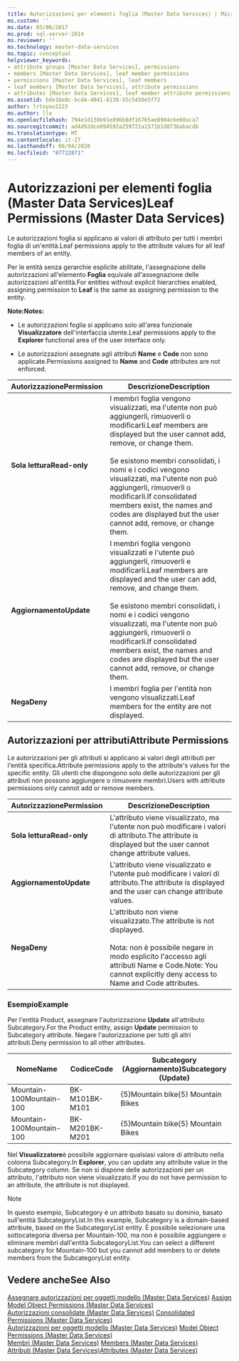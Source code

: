 ```yaml
---
title: Autorizzazioni per elementi foglia (Master Data Services) | Microsoft Docs
ms.custom: ''
ms.date: 03/06/2017
ms.prod: sql-server-2014
ms.reviewer: ''
ms.technology: master-data-services
ms.topic: conceptual
helpviewer_keywords:
- attribute groups [Master Data Services], permissions
- members [Master Data Services], leaf member permissions
- permissions [Master Data Services], leaf members
- leaf members [Master Data Services], attribute permissions
- attributes [Master Data Services], leaf member attribute permissions
ms.assetid: bde16e8c-bcd4-4041-8130-55c5450e5f72
author: lrtoyou1223
ms.author: lle
ms.openlocfilehash: 794e1d138b91e896b8df16765ae8984c6e60aca7
ms.sourcegitcommit: ad4d92dce894592a259721a1571b1d8736abacdb
ms.translationtype: MT
ms.contentlocale: it-IT
ms.lasthandoff: 08/04/2020
ms.locfileid: "87722871"
---
```

# <a name="leaf-permissions-master-data-services"></a><span data-ttu-id="280b8-102">Autorizzazioni per elementi foglia (Master Data Services)</span><span class="sxs-lookup"><span data-stu-id="280b8-102">Leaf Permissions (Master Data Services)</span></span>
  <span data-ttu-id="280b8-103">Le autorizzazioni foglia si applicano ai valori di attributo per tutti i membri foglia di un'entità.</span><span class="sxs-lookup"><span data-stu-id="280b8-103">Leaf permissions apply to the attribute values for all leaf members of an entity.</span></span>  
  
 <span data-ttu-id="280b8-104">Per le entità senza gerarchie esplicite abilitate, l'assegnazione delle autorizzazioni all'elemento **Foglia** equivale all'assegnazione delle autorizzazioni all'entità.</span><span class="sxs-lookup"><span data-stu-id="280b8-104">For entities without explicit hierarchies enabled, assigning permission to **Leaf** is the same as assigning permission to the entity.</span></span>  
  
 <span data-ttu-id="280b8-105">**Note:**</span><span class="sxs-lookup"><span data-stu-id="280b8-105">**Notes:**</span></span>  
  
-   <span data-ttu-id="280b8-106">Le autorizzazioni foglia si applicano solo all'area funzionale **Visualizzatore** dell'interfaccia utente.</span><span class="sxs-lookup"><span data-stu-id="280b8-106">Leaf permissions apply to the **Explorer** functional area of the user interface only.</span></span>  
  
-   <span data-ttu-id="280b8-107">Le autorizzazioni assegnate agli attributi **Name** e **Code** non sono applicate.</span><span class="sxs-lookup"><span data-stu-id="280b8-107">Permissions assigned to **Name** and **Code** attributes are not enforced.</span></span>  
  
|<span data-ttu-id="280b8-108">Autorizzazione</span><span class="sxs-lookup"><span data-stu-id="280b8-108">Permission</span></span>|<span data-ttu-id="280b8-109">Descrizione</span><span class="sxs-lookup"><span data-stu-id="280b8-109">Description</span></span>|  
|----------------|-----------------|  
|<span data-ttu-id="280b8-110">**Sola lettura**</span><span class="sxs-lookup"><span data-stu-id="280b8-110">**Read-only**</span></span>|<span data-ttu-id="280b8-111">I membri foglia vengono visualizzati, ma l'utente non può aggiungerli, rimuoverli o modificarli.</span><span class="sxs-lookup"><span data-stu-id="280b8-111">Leaf members are displayed but the user cannot add, remove, or change them.</span></span><br /><br /> <span data-ttu-id="280b8-112">Se esistono membri consolidati, i nomi e i codici vengono visualizzati, ma l'utente non può aggiungerli, rimuoverli o modificarli.</span><span class="sxs-lookup"><span data-stu-id="280b8-112">If consolidated members exist, the names and codes are displayed but the user cannot add, remove, or change them.</span></span>|  
|<span data-ttu-id="280b8-113">**Aggiornamento**</span><span class="sxs-lookup"><span data-stu-id="280b8-113">**Update**</span></span>|<span data-ttu-id="280b8-114">I membri foglia vengono visualizzati e l'utente può aggiungerli, rimuoverli e modificarli.</span><span class="sxs-lookup"><span data-stu-id="280b8-114">Leaf members are displayed and the user can add, remove, and change them.</span></span><br /><br /> <span data-ttu-id="280b8-115">Se esistono membri consolidati, i nomi e i codici vengono visualizzati, ma l'utente non può aggiungerli, rimuoverli o modificarli.</span><span class="sxs-lookup"><span data-stu-id="280b8-115">If consolidated members exist, the names and codes are displayed but the user cannot add, remove, or change them.</span></span>|  
|<span data-ttu-id="280b8-116">**Nega**</span><span class="sxs-lookup"><span data-stu-id="280b8-116">**Deny**</span></span>|<span data-ttu-id="280b8-117">I membri foglia per l'entità non vengono visualizzati.</span><span class="sxs-lookup"><span data-stu-id="280b8-117">Leaf members for the entity are not displayed.</span></span>|  
  
## <a name="attribute-permissions"></a><span data-ttu-id="280b8-118">Autorizzazioni per attributi</span><span class="sxs-lookup"><span data-stu-id="280b8-118">Attribute Permissions</span></span>  
 <span data-ttu-id="280b8-119">Le autorizzazioni per gli attributi si applicano ai valori degli attributi per l'entità specifica.</span><span class="sxs-lookup"><span data-stu-id="280b8-119">Attribute permissions apply to the attribute's values for the specific entity.</span></span> <span data-ttu-id="280b8-120">Gli utenti che dispongono solo delle autorizzazioni per gli attributi non possono aggiungere o rimuovere membri.</span><span class="sxs-lookup"><span data-stu-id="280b8-120">Users with attribute permissions only cannot add or remove members.</span></span>  
  
|<span data-ttu-id="280b8-121">Autorizzazione</span><span class="sxs-lookup"><span data-stu-id="280b8-121">Permission</span></span>|<span data-ttu-id="280b8-122">Descrizione</span><span class="sxs-lookup"><span data-stu-id="280b8-122">Description</span></span>|  
|----------------|-----------------|  
|<span data-ttu-id="280b8-123">**Sola lettura**</span><span class="sxs-lookup"><span data-stu-id="280b8-123">**Read-only**</span></span>|<span data-ttu-id="280b8-124">L'attributo viene visualizzato, ma l'utente non può modificare i valori di attributo.</span><span class="sxs-lookup"><span data-stu-id="280b8-124">The attribute is displayed but the user cannot change attribute values.</span></span>|  
|<span data-ttu-id="280b8-125">**Aggiornamento**</span><span class="sxs-lookup"><span data-stu-id="280b8-125">**Update**</span></span>|<span data-ttu-id="280b8-126">L'attributo viene visualizzato e l'utente può modificare i valori di attributo.</span><span class="sxs-lookup"><span data-stu-id="280b8-126">The attribute is displayed and the user can change attribute values.</span></span>|  
|<span data-ttu-id="280b8-127">**Nega**</span><span class="sxs-lookup"><span data-stu-id="280b8-127">**Deny**</span></span>|<span data-ttu-id="280b8-128">L'attributo non viene visualizzato.</span><span class="sxs-lookup"><span data-stu-id="280b8-128">The attribute is not displayed.</span></span><br /><br /> <span data-ttu-id="280b8-129">Nota: non è possibile negare in modo esplicito l'accesso agli attributi Name e Code.</span><span class="sxs-lookup"><span data-stu-id="280b8-129">Note: You cannot explicitly deny access to Name and Code attributes.</span></span>|  
  
### <a name="example"></a><span data-ttu-id="280b8-130">Esempio</span><span class="sxs-lookup"><span data-stu-id="280b8-130">Example</span></span>  
 <span data-ttu-id="280b8-131">Per l'entità Product, assegnare l'autorizzazione **Update** all'attributo Subcategory.</span><span class="sxs-lookup"><span data-stu-id="280b8-131">For the Product entity, assign **Update** permission to Subcategory attribute.</span></span> <span data-ttu-id="280b8-132">Negare l'autorizzazione per tutti gli altri attributi.</span><span class="sxs-lookup"><span data-stu-id="280b8-132">Deny permission to all other attributes.</span></span>  
  
|<span data-ttu-id="280b8-133">Nome</span><span class="sxs-lookup"><span data-stu-id="280b8-133">Name</span></span>|<span data-ttu-id="280b8-134">Codice</span><span class="sxs-lookup"><span data-stu-id="280b8-134">Code</span></span>|<span data-ttu-id="280b8-135">Subcategory (Aggiornamento)</span><span class="sxs-lookup"><span data-stu-id="280b8-135">Subcategory (Update)</span></span>|  
|----------|----------|----------------------------|  
|<span data-ttu-id="280b8-136">Mountain-100</span><span class="sxs-lookup"><span data-stu-id="280b8-136">Mountain-100</span></span>|<span data-ttu-id="280b8-137">BK-M101</span><span class="sxs-lookup"><span data-stu-id="280b8-137">BK-M101</span></span>|<span data-ttu-id="280b8-138">{5}Mountain bike</span><span class="sxs-lookup"><span data-stu-id="280b8-138">{5} Mountain Bikes</span></span>|  
|<span data-ttu-id="280b8-139">Mountain-100</span><span class="sxs-lookup"><span data-stu-id="280b8-139">Mountain-100</span></span>|<span data-ttu-id="280b8-140">BK-M201</span><span class="sxs-lookup"><span data-stu-id="280b8-140">BK-M201</span></span>|<span data-ttu-id="280b8-141">{5}Mountain bike</span><span class="sxs-lookup"><span data-stu-id="280b8-141">{5} Mountain Bikes</span></span>|  
  
 <span data-ttu-id="280b8-142">Nel **Visualizzatore**è possibile aggiornare qualsiasi valore di attributo nella colonna Subcategory.</span><span class="sxs-lookup"><span data-stu-id="280b8-142">In **Explorer**, you can update any attribute value in the Subcategory column.</span></span> <span data-ttu-id="280b8-143">Se non si dispone delle autorizzazioni per un attributo, l'attributo non viene visualizzato.</span><span class="sxs-lookup"><span data-stu-id="280b8-143">If you do not have permission to an attribute, the attribute is not displayed.</span></span>  
  
> [!NOTE]  
>  <span data-ttu-id="280b8-144">In questo esempio, Subcategory è un attributo basato su dominio, basato sull'entità SubcategoryList.</span><span class="sxs-lookup"><span data-stu-id="280b8-144">In this example, Subcategory is a domain-based attribute, based on the SubcategoryList entity.</span></span> <span data-ttu-id="280b8-145">È possibile selezionare una sottocategoria diversa per Mountain-100, ma non è possibile aggiungere o eliminare membri dall'entità SubcategoryList.</span><span class="sxs-lookup"><span data-stu-id="280b8-145">You can select a different subcategory for Mountain-100 but you cannot add members to or delete members from the SubcategoryList entity.</span></span>  
  
## <a name="see-also"></a><span data-ttu-id="280b8-146">Vedere anche</span><span class="sxs-lookup"><span data-stu-id="280b8-146">See Also</span></span>  
 <span data-ttu-id="280b8-147">[Assegnare autorizzazioni per oggetti modello &#40;Master Data Services&#41;](assign-model-object-permissions-master-data-services.md) </span><span class="sxs-lookup"><span data-stu-id="280b8-147">[Assign Model Object Permissions &#40;Master Data Services&#41;](assign-model-object-permissions-master-data-services.md) </span></span>  
 <span data-ttu-id="280b8-148">[Autorizzazioni consolidate &#40;Master Data Services&#41;](../../2014/master-data-services/consolidated-permissions-master-data-services.md) </span><span class="sxs-lookup"><span data-stu-id="280b8-148">[Consolidated Permissions &#40;Master Data Services&#41;](../../2014/master-data-services/consolidated-permissions-master-data-services.md) </span></span>  
 <span data-ttu-id="280b8-149">[Autorizzazioni per oggetti modello &#40;Master Data Services&#41;](../../2014/master-data-services/model-object-permissions-master-data-services.md) </span><span class="sxs-lookup"><span data-stu-id="280b8-149">[Model Object Permissions &#40;Master Data Services&#41;](../../2014/master-data-services/model-object-permissions-master-data-services.md) </span></span>  
 <span data-ttu-id="280b8-150">[Membri &#40;Master Data Services&#41;](../../2014/master-data-services/members-master-data-services.md) </span><span class="sxs-lookup"><span data-stu-id="280b8-150">[Members &#40;Master Data Services&#41;](../../2014/master-data-services/members-master-data-services.md) </span></span>  
 [<span data-ttu-id="280b8-151">Attributi &#40;Master Data Services&#41;</span><span class="sxs-lookup"><span data-stu-id="280b8-151">Attributes &#40;Master Data Services&#41;</span></span>](../../2014/master-data-services/attributes-master-data-services.md)  
  
  
